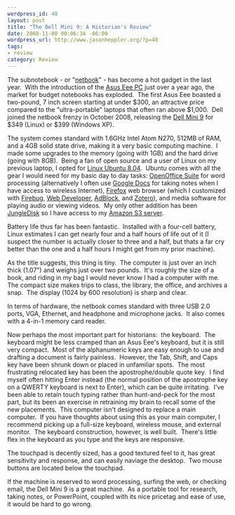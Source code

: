 ```yaml
--- 
wordpress_id: 48
layout: post
title: "The Dell Mini 9: A Historian's Review"
date: 2008-11-08 00:06:34 -06:00
wordpress_url: http://www.jasonheppler.org/?p=48
tags:
- review
category: Review
---
```

The subnotebook - or "<a href="http://en.wikipedia.org/wiki/Netbook" target="_blank">netbook</a>"  - has become a hot gadget in the last year.  With the introduction of  the <a href="http://en.wikipedia.org/wiki/ASUS_Eee_PC" target="_blank">Asus  Eee PC</a> just over a year ago, the market for budget notebooks has  exploded.  The first Asus Eee boasted a two-pound, 7 inch screen  starting at under $300, an attractive price compared to the  "ultra-portable" laptops that often ran above $1,000.  Dell joined the  netbook frenzy in October 2008, releasing the <a href="http://www.dell.com/content/products/productdetails.aspx/laptop-inspiron-9?cs=19&amp;s=dhs&amp;ref=homepg" target="_blank">Dell Mini 9</a> for $349 (Linux) or $399 (Windows XP).

The system comes standard with 1.6GHz Intel Atom N270, 512MB of RAM,  and a 4GB solid state drive, making it a very basic computing machine.  I  made some upgrades to the memory (going with 1GB) and the hard drive  (going with 8GB).  Being a fan of open source and a user of Linux on my  previous laptop, I opted for <a href="http://en.wikipedia.org/wiki/Ubuntu" target="_blank">Linux  Ubuntu 8.04</a>.  Ubuntu comes with all the gear I would need for my  basic day to day tasks: <a href="http://en.wikipedia.org/wiki/Open_Office" target="_blank">OpenOffice  Suite</a> for word processing (alternatively I often use <a href="http://docs.google.com" target="_blank">Google Docs</a> for taking notes when I have access to  wireless Internet), <a href="http://www.mozilla.com/en-US/firefox/" target="_blank">Firefox</a> web browser (which I customized with <a href="https://addons.mozilla.org/en-US/firefox/addon/1843" target="_blank">Firebug</a>, <a href="https://addons.mozilla.org/en-US/firefox/addon/60" target="_blank">Web Developer</a>, <a href="https://addons.mozilla.org/en-US/firefox/addon/1865" target="_blank">AdBlock</a>, and <a href="http://www.zotero.org/" target="_blank">Zotero</a>), and media  software for playing audio or viewing videos.  My only other addition  has been <a href="http://www.jungledisk.com/" target="_blank">JungleDisk</a> so I  have access to my <a href="http://aws.amazon.com/s3/" target="_blank">Amazon S3 server</a>.

Battery life thus far has been fantastic.  Installed with a four-cell  battery, Linux estimates I can get nearly four and a half hours of life  out of it (I suspect the number is actually closer to three and a half,  but thats a far cry better than the one and a half hours I might get  from my prior machine).

As the title suggests, this thing is tiny.  The computer is just over  an inch thick (1.07") and weighs just over two pounds.  It's roughly  the size of a book, and riding in my bag I would never know I had a  computer with me.  The compact size makes trips to class, the library,  the office, and archives a snap.  The display (1024 by 600 resolution)  is sharp and clear.

In terms of hardware, the netbook comes standard with three USB 2.0  ports, VGA, Ethernet, and headphone and microphone jacks.  It also comes  with a 4-in-1 memory card reader.

Now perhaps the most important part for historians:  the keyboard.   The keyboard might be less cramped than an Asus Eee's keyboard, but it  is still very compact.  Most of the alphanumeric keys are easy enough to  use and drafting a document is fairly painless.  However, the Tab,  Shift, and Caps key have been shrunk down or placed in unfamiliar  spots.  The most frustrating relocated key has been the  apostrophe/double quote key.  I find myself often hitting Enter instead  (the normal position of the apostrophe key on a QWERTY keyboard is next  to Enter), which can be quite irritating.  I've been able to retain  touch typing rather than hunt-and-peck for the most part, but its been  an exercise in retraining my brain to recall some of the new  placements.  This computer isn't designed to replace a main computer.   If you have thoughts about using this as your main computer, I recommend  picking up a full-size keyboard, wireless mouse, and external monitor.   The keyboard construction, however, is well built.  There's little flex  in the keyboard as you type and the keys are responsive.

The touchpad is decently sized, has a good textured feel to it, has  great sensitivity and response, and can easily naviage the desktop.  Two  mouse buttons are located below the touchpad.

If the machine is reserved to word processing, surfing the web, or  checking email, the Dell Mini 9 is a great machine.  As a portable tool  for research, taking notes, or PowerPoint, coupled with its nice  pricetag and ease of use, it would be hard to go wrong.
